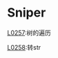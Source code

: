 # Sniper

[L0257](https://leetcode-cn.com/problems/binary-tree-paths/):树的遍历

[L0258](https://leetcode-cn.com/problems/add-digits/):转str
